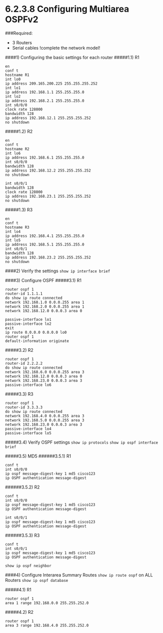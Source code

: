 # 6.2.3.8 Configuring Multiarea OSPFv2

###Required:
- 3 Routers
- Serial cables
!complete the network model!


####1) Configuring the basic settings for each router
#####1.1) R1
```
en 
conf t
hostname R1
int lo0
ip address 209.165.200.225 255.255.255.252
int lo1
ip address 192.168.1.1 255.255.255.0
int lo2 
ip address 192.168.2.1 255.255.255.0
int s0/0/0
clock rate 128000
bandwidth 128
ip address 192.168.12.1 255.255.255.252
no shutdown
```
#####1.2) R2
```
en
conf t
hostname R2
int lo6
ip address 192.168.6.1 255.255.255.0
int s0/0/0
bandwidth 128
ip address 192.168.12.2 255.255.255.252
no shutdown

int s0/0/1
bandwidth 128
clock rate 128000
ip address 192.168.23.1 255.255.255.252
no shutdown
```

#####1.3) R3
```
en
conf t
hostname R3
int lo4 
ip address 192.168.4.1 255.255.255.0
int lo5
ip address 192.168.5.1 255.255.255.0
int s0/0/1
bandwidth 128
ip address 192.168.23.2 255.255.255.252
no shutdown
```

####2) Verify the settings
```show ip interface brief```

####3) Configure OSPF 
#####3.1) R1
```
router ospf 1
router-id 1.1.1.1
do show ip route connected
network 192.168.1.0 0.0.0.255 area 1
network 192.168.2.0 0.0.0.255 area 1
network 192.168.12.0 0.0.0.3 area 0

passive-interface lo1
passive-interface lo2
exit
ip route 0.0.0.0 0.0.0.0 lo0
router ospf 1
default-information originate
```

#####3.2) R2
```
router ospf 1
router-id 2.2.2.2
do show ip route connected
network 192.168.6.0 0.0.0.255 area 3
network 192.168.12.0 0.0.0.3 area 0
network 192.168.23.0 0.0.0.3 area 3
passive-interface lo6
```

#####3.3) R3

```
router ospf 1
router-id 3.3.3.3
do show ip route connected
network 192.168.4.0 0.0.0.255 area 3
network 192.168.5.0 0.0.0.255 area 3
network 192.168.23.0 0.0.0.3 area 3
passive-interface lo4
passive-interface lo5
```

#####3.4) Verify OSPF settings
```show ip protocols```
```show ip ospf interface brief```

#####3.5) MD5
######3.5.1) R1
```
conf t
int s0/0/0
ip ospf message-digest-key 1 md5 cisco123
ip OSPF authentication message-digest
```

######3.5.2) R2
```
conf t
int s0/0/0
ip ospf message-digest-key 1 md5 cisco123
ip OSPF authentication message-digest

int s0/0/1
ip ospf message-digest-key 1 md5 cisco123
ip OSPF authentication message-digest
```

######3.5.3) R3
```
conf t
int s0/0/1
ip ospf message-digest-key 1 md5 cisco123
ip OSPF authentication message-digest
```
```show ip ospf neighbor```

####4) Configure Interarea Summary Routes
```show ip route ospf``` on ALL Routers
```show ip ospf database```

#####4.1) R1
```
router ospf 1
area 1 range 192.168.0.0 255.255.252.0
```

#####4.2) R2
```
router ospf 1
area 3 range 192.168.4.0 255.255.252.0
```
